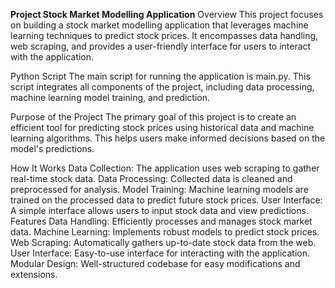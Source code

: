 **Project Stock Market Modelling Application**
Overview
This project focuses on building a stock market modelling application that leverages machine learning techniques to predict stock prices. It encompasses data handling, web scraping, and provides a user-friendly interface for users to interact with the application.

Python Script
The main script for running the application is main.py. This script integrates all components of the project, including data processing, machine learning model training, and prediction.

Purpose of the Project
The primary goal of this project is to create an efficient tool for predicting stock prices using historical data and machine learning algorithms. This helps users make informed decisions based on the model's predictions.

How It Works
Data Collection: The application uses web scraping to gather real-time stock data.
Data Processing: Collected data is cleaned and preprocessed for analysis.
Model Training: Machine learning models are trained on the processed data to predict future stock prices.
User Interface: A simple interface allows users to input stock data and view predictions.
Features
Data Handling: Efficiently processes and manages stock market data.
Machine Learning: Implements robust models to predict stock prices.
Web Scraping: Automatically gathers up-to-date stock data from the web.
User Interface: Easy-to-use interface for interacting with the application.
Modular Design: Well-structured codebase for easy modifications and extensions.
